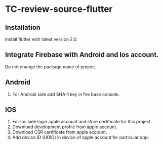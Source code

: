 # TC-review-source-flutter



## Installation

Install flutter with latest version 2.0. 


## Integrate Firebase with Android and Ios account.
Do not change the package name of project.
## Android
1. For Android side add SHA-1 key in fire base console.
## IOS
1. For Ios side login apple account and store certificate for this project.
2. Download development profile from apple account.
3. Download CSR certificate from apple account.
4. Add device ID (UDID) in device of apple account for particular app. 
